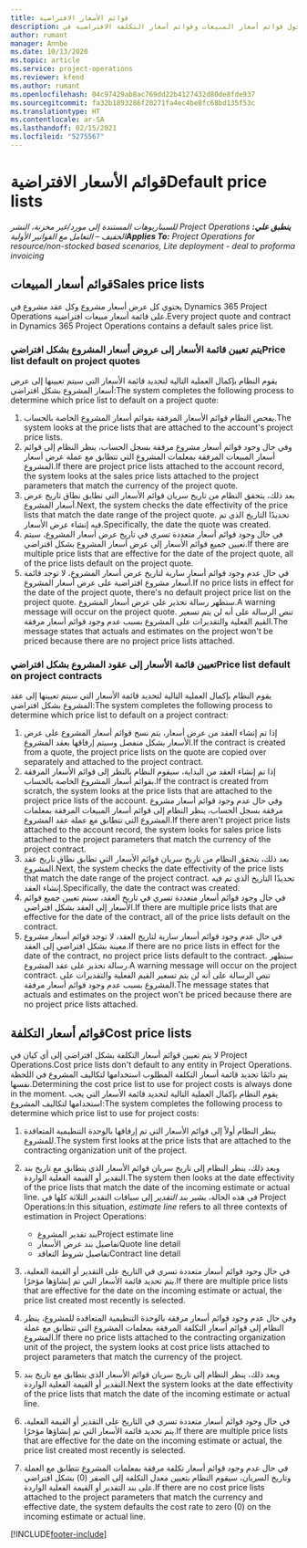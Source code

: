 ```yaml
---
title: قوائم الأسعار الافتراضية
description: يوفر هذا الموضوع معلومات حول قوائم أسعار المبيعات وقوائم أسعار التكلفة الافتراضية في Project Operations.
author: rumant
manager: Annbe
ms.date: 10/13/2020
ms.topic: article
ms.service: project-operations
ms.reviewer: kfend
ms.author: rumant
ms.openlocfilehash: 04c97429ab8ac769dd22b4127432d80de8fde937
ms.sourcegitcommit: fa32b1893286f20271fa4ec4be8fc68bd135f53c
ms.translationtype: HT
ms.contentlocale: ar-SA
ms.lasthandoff: 02/15/2021
ms.locfileid: "5275567"
---
```

# <a name="default-price-lists"></a><span data-ttu-id="28733-103">قوائم الأسعار الافتراضية</span><span class="sxs-lookup"><span data-stu-id="28733-103">Default price lists</span></span>

<span data-ttu-id="28733-104">_**ينطبق علي:** ‏‫Project Operations للسيناريوهات المستندة إلى مورد/غير مخزنة‬، ‏‫النشر الخفيف – التعامل مع الفواتير الأولية‬_</span><span class="sxs-lookup"><span data-stu-id="28733-104">_**Applies To:** Project Operations for resource/non-stocked based scenarios, Lite deployment - deal to proforma invoicing_</span></span>

## <a name="sales-price-lists"></a><span data-ttu-id="28733-105">قوائم أسعار المبيعات</span><span class="sxs-lookup"><span data-stu-id="28733-105">Sales price lists</span></span>

<span data-ttu-id="28733-106">يحتوي كل عرض أسعار مشروع وكل عقد مشروع في Dynamics 365 Project Operations على قائمة أسعار مبيعات افتراضية.</span><span class="sxs-lookup"><span data-stu-id="28733-106">Every project quote and contract in Dynamics 365 Project Operations contains a default sales price list.</span></span> 

### <a name="price-list-default-on-project-quotes"></a><span data-ttu-id="28733-107">يتم تعيين قائمة الأسعار إلى عروض أسعار المشروع بشكل افتراضي</span><span class="sxs-lookup"><span data-stu-id="28733-107">Price list default on project quotes</span></span>
<span data-ttu-id="28733-108">يقوم النظام بإكمال العملية التالية لتحديد قائمة الأسعار التي سيتم تعيينها إلى عرض أسعار المشروع بشكل افتراضي:</span><span class="sxs-lookup"><span data-stu-id="28733-108">The system completes the following process to determine which price list to default on a project quote:</span></span>

1. <span data-ttu-id="28733-109">يفحص النظام قوائم الأسعار المرفقة بقوائم أسعار المشروع الخاصة بالحساب.</span><span class="sxs-lookup"><span data-stu-id="28733-109">The system looks at the price lists that are attached to the account's project price lists.</span></span> 
2. <span data-ttu-id="28733-110">وفي حال وجود قوائم أسعار مشروع مرفقة بسجل الحساب، ينظر النظام إلى قوائم أسعار المبيعات المرفقة بمعلمات المشروع التي تتطابق مع عملة عرض أسعار المشروع.</span><span class="sxs-lookup"><span data-stu-id="28733-110">If there are project price lists attached to the account record, the system looks at the sales price lists attached to the project parameters that match the currency of the project quote.</span></span>
3. <span data-ttu-id="28733-111">بعد ذلك، يتحقق النظام من تاريخ سريان قوائم الأسعار التي تطابق نطاق تاريخ عرض أسعار المشروع.</span><span class="sxs-lookup"><span data-stu-id="28733-111">Next, the system checks the date effectivity of the price lists that match the date range of the project quote.</span></span> <span data-ttu-id="28733-112">تحديدًا التاريخ الذي تم فيه إنشاء عرض الأسعار.</span><span class="sxs-lookup"><span data-stu-id="28733-112">Specifically, the date the quote was created.</span></span>
4. <span data-ttu-id="28733-113">في حال وجود قوائم أسعار متعددة تسري في تاريخ عرض أسعار المشروع، سيتم تعيين جميع قوائم الأسعار إلى عرض أسعار المشروع بشكل افتراضي.</span><span class="sxs-lookup"><span data-stu-id="28733-113">If there are multiple price lists that are effective for the date of the project quote, all of the price lists default on the project quote.</span></span>
5. <span data-ttu-id="28733-114">في حال عدم وجود قوائم أسعار سارية لتاريخ عرض أسعار المشروع، لا توجد قائمة أسعار مشروع افتراضية على عرض أسعار المشروع.</span><span class="sxs-lookup"><span data-stu-id="28733-114">If no price lists in effect for the date of the project quote, there's no default project price list on the project quote.</span></span> <span data-ttu-id="28733-115">ستظهر رسالة تحذير على عرض أسعار المشروع.</span><span class="sxs-lookup"><span data-stu-id="28733-115">A warning message will occur on the project quote.</span></span> <span data-ttu-id="28733-116">تنص الرسالة على أنه لن يتم تسعير القيم الفعلية والتقديرات على المشروع بسبب عدم وجود قوائم أسعار مرفقة.</span><span class="sxs-lookup"><span data-stu-id="28733-116">The message states that actuals and estimates on the project won't be priced because there are no project price lists attached.</span></span>

### <a name="price-list-default-on-project-contracts"></a><span data-ttu-id="28733-117">تعيين قائمة الأسعار إلى عقود المشروع بشكل افتراضي</span><span class="sxs-lookup"><span data-stu-id="28733-117">Price list default on project contracts</span></span> 
<span data-ttu-id="28733-118">يقوم النظام بإكمال العملية التالية لتحديد قائمة الأسعار التي سيتم تعيينها إلى عقد المشروع بشكل افتراضي:</span><span class="sxs-lookup"><span data-stu-id="28733-118">The system completes the following process to determine which price list to default on a project contract:</span></span>

1. <span data-ttu-id="28733-119">إذا تم إنشاء العقد من عرض أسعار، يتم نسخ قوائم أسعار المشروع على عرض الأسعار بشكل منفصل وسيتم إرفاقها بعقد المشروع.</span><span class="sxs-lookup"><span data-stu-id="28733-119">If the contract is created from a quote, the project price lists on the quote are copied over separately and attached to the project contract.</span></span>
2. <span data-ttu-id="28733-120">إذا تم إنشاء العقد من البداية، سيقوم النظام بالنظر إلى قوائم الأسعار المرفقة بقوائم أسعار المشروع الخاصة بالحساب.</span><span class="sxs-lookup"><span data-stu-id="28733-120">If the contract is created from scratch, the system looks at the price lists that are attached to the project price lists of the account.</span></span> <span data-ttu-id="28733-121">وفي حال عدم وجود قوائم أسعار مشروع مرفقة بسجل الحساب، ينظر النظام إلى قوائم أسعار المبيعات المرفقة بمعلمات المشروع التي تتطابق مع عملة عقد المشروع.</span><span class="sxs-lookup"><span data-stu-id="28733-121">If there aren't project price lists attached to the account record, the system looks for sales price lists attached to the project parameters that match the currency of the project contract.</span></span>
4. <span data-ttu-id="28733-122">بعد ذلك، يتحقق النظام من تاريخ سريان قوائم الأسعار التي تطابق نطاق تاريخ عقد المشروع.</span><span class="sxs-lookup"><span data-stu-id="28733-122">Next, the system checks the date effectivity of the price lists that match the date range of the project contract.</span></span> <span data-ttu-id="28733-123">تحديدًا التاريخ الذي تم فيه إنشاء العقد.</span><span class="sxs-lookup"><span data-stu-id="28733-123">Specifically, the date the contract was created.</span></span>
5. <span data-ttu-id="28733-124">في حال وجود قوائم أسعار متعددة تسري في تاريخ العقد، سيتم تعيين جميع قوائم الأسعار إلى العقد بشكل افتراضي.</span><span class="sxs-lookup"><span data-stu-id="28733-124">If there are multiple price lists that are effective for the date of the contract, all of the price lists default on the contract.</span></span>
6. <span data-ttu-id="28733-125">في حال عدم وجود قوائم أسعار سارية لتاريخ العقد، لا توجد قوائم أسعار مشروع معينة بشكل افتراضي إلى العقد.</span><span class="sxs-lookup"><span data-stu-id="28733-125">If there are no price lists in effect for the date of the contract, no project price lists default to the contract.</span></span> <span data-ttu-id="28733-126">ستظهر رسالة تحذير على عقد المشروع.</span><span class="sxs-lookup"><span data-stu-id="28733-126">A warning message will occur on the project contract.</span></span> <span data-ttu-id="28733-127">تنص الرسالة على أنه لن يتم تسعير القيم الفعلية والتقديرات على المشروع بسبب عدم وجود قوائم أسعار مرفقة.</span><span class="sxs-lookup"><span data-stu-id="28733-127">The message states that actuals and estimates on the project won't be priced because there are no project price lists attached.</span></span>

## <a name="cost-price-lists"></a><span data-ttu-id="28733-128">قوائم أسعار التكلفة</span><span class="sxs-lookup"><span data-stu-id="28733-128">Cost price lists</span></span>

<span data-ttu-id="28733-129">لا يتم تعيين قوائم أسعار التكلفة بشكل افتراضي إلى أي كيان في Project Operations.</span><span class="sxs-lookup"><span data-stu-id="28733-129">Cost price lists don't default to any entity in Project Operations.</span></span> <span data-ttu-id="28733-130">يتم دائمًا تحديد قائمة أسعار التكلفة المطلوب استخدامها لتكاليف المشروع في اللحظة نفسها.</span><span class="sxs-lookup"><span data-stu-id="28733-130">Determining the cost price list to use for project costs is always done in the moment.</span></span> <span data-ttu-id="28733-131">يقوم النظام بإكمال العملية التالية لتحديد قائمة الأسعار التي يجب استخدامها لتكاليف المشروع:</span><span class="sxs-lookup"><span data-stu-id="28733-131">The system completes the following process to determine which price list to use for project costs:</span></span>

1. <span data-ttu-id="28733-132">ينظر النظام أولاً إلى قوائم الأسعار التي تم إرفاقها بالوحدة التنظيمية المتعاقدة للمشروع.</span><span class="sxs-lookup"><span data-stu-id="28733-132">The system first looks at the price lists that are attached to the contracting organization unit of the project.</span></span>
2. <span data-ttu-id="28733-133">وبعد ذلك، ينظر النظام إلى تاريخ سريان قوائم الأسعار الذي يتطابق مع تاريخ بند التقدير أو القيمة الفعلية الواردة.</span><span class="sxs-lookup"><span data-stu-id="28733-133">The system then looks at the date effectivity of the price lists that match the date of the incoming estimate or actual line.</span></span> <span data-ttu-id="28733-134">في هذه الحالة، يشير *بند التقدير* إلى سياقات التقدير الثلاثة كلها في Project Operations:</span><span class="sxs-lookup"><span data-stu-id="28733-134">In this situation, *estimate line* refers to all three contexts of estimation in Project Operations:</span></span>

    - <span data-ttu-id="28733-135">بند تقدير المشروع</span><span class="sxs-lookup"><span data-stu-id="28733-135">Project estimate line</span></span>
    - <span data-ttu-id="28733-136">تفاصيل بند عرض الأسعار‬</span><span class="sxs-lookup"><span data-stu-id="28733-136">Quote line detail</span></span>
    - <span data-ttu-id="28733-137">تفاصيل شروط التعاقد</span><span class="sxs-lookup"><span data-stu-id="28733-137">Contract line detail</span></span>
  
3. <span data-ttu-id="28733-138">في حال وجود قوائم أسعار متعددة تسري في التاريخ على التقدير أو القيمة الفعلية، يتم تحديد قائمة الأسعار التي تم إنشاؤها مؤخرًا.</span><span class="sxs-lookup"><span data-stu-id="28733-138">If there are multiple price lists that are effective for the date on the incoming estimate or actual, the price list created most recently is selected.</span></span>
4. <span data-ttu-id="28733-139">وفي حال عدم وجود قوائم أسعار مرفقة بالوحدة التنظيمية المتعاقدة للمشروع، ينظر النظام إلى قوائم أسعار التكلفة المرفقة بمعلمات المشروع التي تتطابق مع عملة المشروع.</span><span class="sxs-lookup"><span data-stu-id="28733-139">If there no price lists attached to the contracting organization unit of the project, the system looks at cost price lists attached to project parameters that match the currency of the project.</span></span>
5. <span data-ttu-id="28733-140">وبعد ذلك، ينظر النظام إلى تاريخ سريان قوائم الأسعار الذي يتطابق مع تاريخ بند التقدير أو القيمة الفعلية الواردة.</span><span class="sxs-lookup"><span data-stu-id="28733-140">Next the system looks at the date effectivity of the price lists that match the date of the incoming estimate or actual line.</span></span> 
6. <span data-ttu-id="28733-141">في حال وجود قوائم أسعار متعددة تسري في التاريخ على التقدير أو القيمة الفعلية، يتم تحديد قائمة الأسعار التي تم إنشاؤها مؤخرًا.</span><span class="sxs-lookup"><span data-stu-id="28733-141">If there are multiple price lists that are effective for the date on the incoming estimate or actual, the price list created most recently is selected.</span></span>
7. <span data-ttu-id="28733-142">في حال عدم وجود قوائم أسعار تكلفة مرفقة بمعلمات المشروع تتطابق مع العملة وتاريخ السريان، سيقوم النظام بتعيين معدل التكلفة إلى الصفر (0) بشكل افتراضي على بند التقدير أو القيمة الفعلية الواردة.</span><span class="sxs-lookup"><span data-stu-id="28733-142">If there are no cost price lists attached to the project parameters that match the currency and effective date, the system defaults the cost rate to zero (0) on the incoming estimate or actual line.</span></span>


[!INCLUDE[footer-include](../includes/footer-banner.md)]
